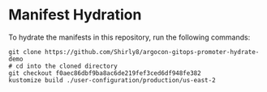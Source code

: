 # Manifest Hydration

To hydrate the manifests in this repository, run the following commands:

```shell
git clone https://github.com/Shirly8/argocon-gitops-promoter-hydrate-demo
# cd into the cloned directory
git checkout f0aec86dbf9ba8ac6de219fef3ced6df948fe382
kustomize build ./user-configuration/production/us-east-2
```
